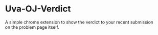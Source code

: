# Uva-OJ-Verdict
A simple chrome extension to show the verdict to your recent submission on the problem page itself. 

